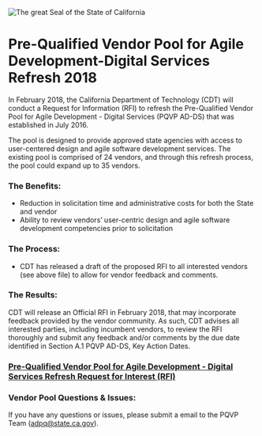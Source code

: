 ![The great Seal of the State of California](GreatSeal.png)
# Pre-Qualified Vendor Pool for Agile Development-Digital Services Refresh 2018

In February 2018, the California Department of Technology (CDT) will conduct a Request for Information (RFI) to refresh the Pre-Qualified Vendor Pool for Agile Development - Digital Services (PQVP AD-DS) that was established in July 2016. 

The pool is designed to provide approved state agencies with access to user-centered design and agile software development services. The existing pool is comprised of 24 vendors, and through this refresh process, the pool could expand up to 35 vendors.  


### The Benefits:
* Reduction in solicitation time and administrative costs for both the State and vendor
* Ability to review vendors’ user-centric design and agile software development competencies prior to solicitation

### The Process:
* CDT has released a draft of the proposed RFI to all interested vendors (see above file) to allow for vendor feedback and comments. 

### The Results:
CDT will release an Official RFI in February 2018, that may incorporate feedback provided by the vendor community.  As such, CDT advises all interested parties, including incumbent vendors, to review the RFI thoroughly and submit any feedback and/or comments by the due date identified in Section A.1 PQVP AD-DS, Key Action Dates.   

### [Pre-Qualified Vendor Pool for Agile Development - Digital Services Refresh Request for Interest (RFI)](https://github.com/CDTProcurement/adpq/blob/master/RFI%20CDT-ADPQ-0117%20-%20PQVP%20DS-AD%20-%20Final%20%2002.06.17.pdf)
 
### Vendor Pool Questions & Issues:
If you have any questions or issues, please submit a email to the PQVP Team (adpq@state.ca.gov).
